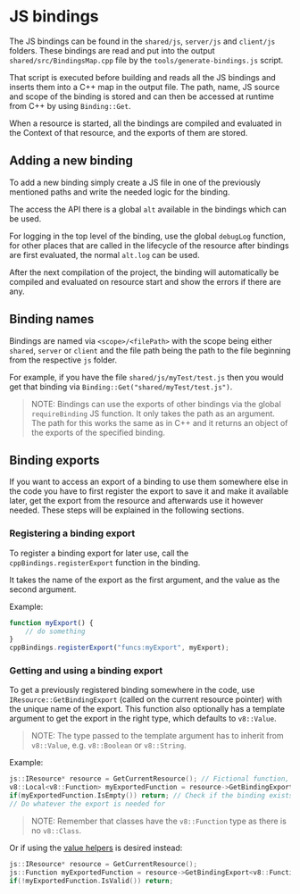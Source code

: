 # JS bindings

The JS bindings can be found in the `shared/js`, `server/js` and `client/js` folders. These bindings are read and put into the output `shared/src/BindingsMap.cpp` file
by the `tools/generate-bindings.js` script.

That script is executed before building and reads all the JS bindings and inserts them into a C++ map in the output file. The path, name, JS source and scope
of the binding is stored and can then be accessed at runtime from C++ by using `Binding::Get`.

When a resource is started, all the bindings are compiled and evaluated in the Context of that resource, and the exports of them are stored.

## Adding a new binding

To add a new binding simply create a JS file in one of the previously mentioned paths and write the needed logic for the binding.

The access the API there is a global `alt` available in the bindings which can be used.

For logging in the top level of the binding, use the global `debugLog` function, for other places that are called in the lifecycle
of the resource after bindings are first evaluated, the normal `alt.log` can be used.

After the next compilation of the project, the binding will automatically be compiled and evaluated on resource start and show the errors if there are any.

## Binding names

Bindings are named via `<scope>/<filePath>` with the scope being either `shared`, `server` or `client` and the file path being the path to the file beginning from the respective `js` folder.

For example, if you have the file `shared/js/myTest/test.js` then you would get that binding via `Binding::Get("shared/myTest/test.js")`.

> NOTE: Bindings can use the exports of other bindings via the global `requireBinding` JS function. It only takes the path as an argument.
> The path for this works the same as in C++ and it returns an object of the exports of the specified binding.

## Binding exports

If you want to access an export of a binding to use them somewhere else in the code you have to first register the export to save it and make it available later,
get the export from the resource and afterwards use it however needed. These steps will be explained in the following sections.

### Registering a binding export

To register a binding export for later use, call the `cppBindings.registerExport` function in the binding.

It takes the name of the export as the first argument, and the value as the second argument.

Example:
```js
function myExport() {
    // do something
}
cppBindings.registerExport("funcs:myExport", myExport);
```

### Getting and using a binding export

To get a previously registered binding somewhere in the code, use `IResource::GetBindingExport` (called on the current resource pointer) with the unique name of the export.
This function also optionally has a template argument to get the export in the right type, which defaults to `v8::Value`.

> NOTE: The type passed to the template argument has to inherit from `v8::Value`, e.g. `v8::Boolean` or `v8::String`.

Example:
```cpp
js::IResource* resource = GetCurrentResource(); // Fictional function, get the current resource pointer via e.g. `ctx.GetResource()`
v8::Local<v8::Function> myExportedFunction = resource->GetBindingExport<v8::Function>("funcs:myExport");
if(myExportedFunction.IsEmpty()) return; // Check if the binding exists, accessing an empty local otherwise crashes.
// Do whatever the export is needed for
```
> NOTE: Remember that classes have the `v8::Function` type as there is no `v8::Class`.

Or if using the [value helpers](helpers.md) is desired instead:
```cpp
js::IResource* resource = GetCurrentResource();
js::Function myExportedFunction = resource->GetBindingExport<v8::Function>("funcs:myExport"); // Implicit conversion to helper type
if(!myExportedFunction.IsValid()) return;
```

